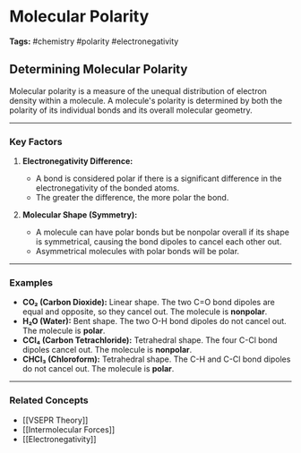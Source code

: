 # Molecular Polarity

**Tags:** #chemistry #polarity #electronegativity

## Determining Molecular Polarity

Molecular polarity is a measure of the unequal distribution of electron density within a molecule. A molecule's polarity is determined by both the polarity of its individual bonds and its overall molecular geometry.

---

### Key Factors

1.  **Electronegativity Difference:**
    - A bond is considered polar if there is a significant difference in the electronegativity of the bonded atoms.
    - The greater the difference, the more polar the bond.

2.  **Molecular Shape (Symmetry):**
    - A molecule can have polar bonds but be nonpolar overall if its shape is symmetrical, causing the bond dipoles to cancel each other out.
    - Asymmetrical molecules with polar bonds will be polar.

---

### Examples

- **CO₂ (Carbon Dioxide):** Linear shape. The two C=O bond dipoles are equal and opposite, so they cancel out. The molecule is **nonpolar**.
- **H₂O (Water):** Bent shape. The two O-H bond dipoles do not cancel out. The molecule is **polar**.
- **CCl₄ (Carbon Tetrachloride):** Tetrahedral shape. The four C-Cl bond dipoles cancel out. The molecule is **nonpolar**.
- **CHCl₃ (Chloroform):** Tetrahedral shape. The C-H and C-Cl bond dipoles do not cancel out. The molecule is **polar**.

---

### Related Concepts

- [[VSEPR Theory]]
- [[Intermolecular Forces]]
- [[Electronegativity]]
